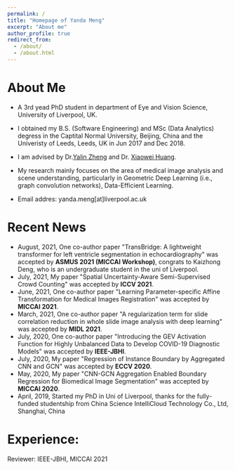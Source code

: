 ```yaml
---
permalink: /
title: "Homepage of Yanda Meng"
excerpt: "About me"
author_profile: true
redirect_from: 
  - /about/
  - /about.html
---
```


About Me
====

+ A 3rd yead PhD student in department of Eye and Vision Science, University of Liverpool, UK. 

+ I obtained my B.S. (Software Engineering) and MSc (Data Analytics) degress in the Captital Normal University, Beijing, China and the Univeristy of Leeds, Leeds, UK in Jun 2017 and Dec 2018.

+ I am advised by Dr.[Yalin Zheng](https://www.liverpool.ac.uk/life-course-and-medical-sciences/staff/yalin-zheng/) and Dr. [Xiaowei Huang](https://cgi.csc.liv.ac.uk/~xiaowei/).

+ My research mainly focuses on the area of medical image analysis and scene understanding, particularly in Geometric Deep Learning (i.e., graph convolution networks), Data-Efficient Learning.

+ Email addres: yanda.meng[at]liverpool.ac.uk


Recent News
===
+ August, 2021, One co-author paper "TransBridge: A lightweight transformer for left ventricle segmentation in echocardiography" was accepted by **ASMUS 2021 (MICCAI Workshop)**, congrats to Kaizhong Deng, who is an undergraduate student in the uni of Liverpool.
+ July, 2021, My paper "Spatial Uncertainty-Aware Semi-Supervised Crowd Counting" was accepted by **ICCV 2021**.
+ June, 2021, One co-author paper "Learning Parameter-specific Affine Transformation for Medical Images Registration" was accepted by **MICCAI 2021**.
+ March, 2021, One co-author paper "A regularization term for slide correlation reduction in whole slide image analysis with deep learning" was accepted by **MIDL 2021**.
+ July, 2020, One co-author paper "Introducing the GEV Activation Function for Highly Unbalanced Data to Develop COVID-19 Diagnostic Models" was accepted by **IEEE-JBHI**.
+ July, 2020, My paper "Regression of Instance Boundary by Aggregated CNN and GCN" was accepted by **ECCV 2020**.
+ May, 2020, My paper "CNN-GCN Aggregation Enabled Boundary Regression for Biomedical Image Segmentation" was accepted by **MICCAI 2020**.
+ April, 2019, Started my PhD in Uni of Liverpool, thanks for the fully-funded studentship from China Science IntelliCloud Technology Co., Ltd, Shanghai, China


Experience:
===
Reviewer: IEEE-JBHI, MICCAI 2021








